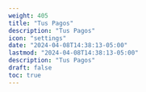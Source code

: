 ```yaml
---
weight: 405
title: "Tus Pagos"
description: "Tus Pagos"
icon: "settings"
date: "2024-04-08T14:38:13-05:00"
lastmod: "2024-04-08T14:38:13-05:00"
description: "Tus Pagos"
draft: false
toc: true
---
```

